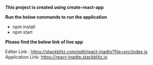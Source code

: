 **This project is created using create-react-app**

**Run the below commands to run the application**

- npm install
- npm start

**Please find the below link of live app**

Editer Link : https://stackblitz.com/edit/react-inadtp?file=src/index.js
Application Link: https://react-inadtp.stackblitz.io

